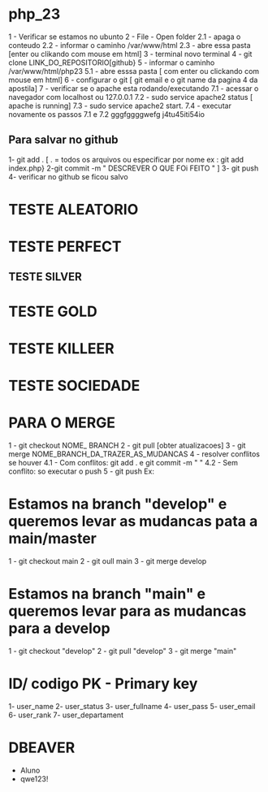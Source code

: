 # php_23
1 - Verificar se estamos no ubunto
2 - File - Open folder
2.1 - apaga o conteudo
2.2 - informar o caminho /var/www/html
2.3 - abre essa pasta [enter ou clikando com mouse em html]
3 - terminal novo terminal
4 - git clone LINK_DO_REPOSITORIO[github}
5 - informar o caminho /var/www/html/php23
5.1 - abre esssa pasta [ com enter ou clickando com mouse em html]
6 - configurar o git [ git email e o git name da pagina 4 da apostila]
7 - verificar se o apache esta rodando/executando 
7.1 - acessar o navegador com localhost ou 127.0.0.1 
7.2 - sudo service apache2 status [ apache is running]
7.3 - sudo service apache2 start.
7.4 - executar novamente os passos 7.1 e 7.2   gggfggggwefg
j4tu45iti54io
## Para salvar no github
1- git add . [ . = todos os arquivos ou especificar por nome  ex : git add index.php}
2-git commit -m " DESCREVER O QUE FOi FEITO " ]
3- git push 
4- verificar no github se ficou salvo
# TESTE ALEATORIO
# TESTE PERFECT
## TESTE SILVER
# TESTE GOLD
# TESTE KILLEER
# TESTE SOCIEDADE
# PARA O MERGE 
1 - git checkout NOME_ BRANCH
2 - git pull [obter atualizacoes]
3 - git merge NOME_BRANCH_DA_TRAZER_AS_MUDANCAS
4 - resolver conflitos se houver
4.1 - Com conflitos: git add . e git commit -m "   "
4.2 - Sem conflito: so executar o push
5 - git push
Ex:
# Estamos na branch "develop" e queremos levar as mudancas pata a main/master
 1 - git checkout main
 2 - git oull main 
 3 - git merge develop
#  Estamos na branch "main" e queremos levar para as mudancas para a develop
  1 - git checkout "develop"
  2 - git pull "develop"
  3 - git merge "main"


#  ID/ codigo PK - Primary key
  1- user_name
  2- user_status
  3- user_fullname
  4- user_pass
  5- user_email
  6- user_rank
  7- user_departament
  
  # DBEAVER 
  - Aluno
  - qwe123!

  